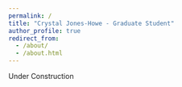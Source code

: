 ```yaml
---
permalink: /
title: "Crystal Jones-Howe - Graduate Student"
author_profile: true
redirect_from: 
  - /about/
  - /about.html
---
```


Under Construction